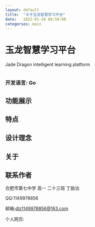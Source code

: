```yaml
---
layout: default
title:  "关于玉龙智慧学习平台"
date:   2022-01-26 08:50:00
categories: main
---
```


# 玉龙智慧学习平台

Jade Dragon intelligent learning platform

![]()

### 开发语言: Go

## 功能展示

## 特点

## 设计理念

## 关于

## 联系作者

合肥市第七中学 高一 二十三班 丁励治

QQ:1149978856

邮箱:dlz1149978856@163.com

个人网页: